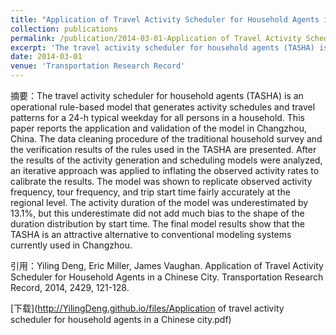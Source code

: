 ```yaml
---
title: "Application of Travel Activity Scheduler for Household Agents in a Chinese City"
collection: publications
permalink: /publication/2014-03-01-Application of Travel Activity Scheduler for Household Agents in a Chinese City
excerpt: 'The travel activity scheduler for household agents (TASHA) is an operational rule-based model that generates activity schedules and travel patterns for a 24-h typical weekday for all persons in a household. This paper reports the application and validation of the model in Changzhou, China. The data cleaning procedure of the traditional household survey and the verification results of the rules used in the TASHA are presented. After the results of the activity generation and scheduling models were analyzed, an iterative approach was applied to inflating the observed activity rates to calibrate the results. The model was shown to replicate observed activity frequency, tour frequency, and trip start time fairly accurately at the regional level. The activity duration of the model was underestimated by 13.1%, but this underestimate did not add much bias to the shape of the duration distribution by start time. The final model results show that the TASHA is an attractive alternative to conventional modeling systems currently used in Changzhou.'
date: 2014-03-01
venue: 'Transportation Research Record'
---
```

摘要：The travel activity scheduler for household agents (TASHA) is an operational rule-based model that generates activity schedules and travel patterns for a 24-h typical weekday for all persons in a household. This paper reports the application and validation of the model in Changzhou, China. The data cleaning procedure of the traditional household survey and the verification results of the rules used in the TASHA are presented. After the results of the activity generation and scheduling models were analyzed, an iterative approach was applied to inflating the observed activity rates to calibrate the results. The model was shown to replicate observed activity frequency, tour frequency, and trip start time fairly accurately at the regional level. The activity duration of the model was underestimated by 13.1%, but this underestimate did not add much bias to the shape of the duration distribution by start time. The final model results show that the TASHA is an attractive alternative to conventional modeling systems currently used in Changzhou.

引用：Yiling Deng, Eric Miller, James Vaughan. Application of Travel Activity Scheduler for Household Agents in a Chinese City. Transportation Research Record, 2014, 2429, 121-128.

[下载](http://YilingDeng.github.io/files/Application of travel activity scheduler for household agents in a Chinese city.pdf)